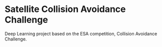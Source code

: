 # Satellite Collision Avoidance Challenge

Deep Learning project based on the ESA competition, Collision Avoidance Challenge.

